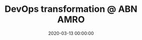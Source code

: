 ---
title: 'DevOps transformation @ ABN AMRO'
description: >
 The presentation summarises the IT Transformation at ABN AMRO bank. ABN AMRO is a Dutch bank and is on a DevOps transformation. The goal is to streamline the software development process, decreasing the lead time. At the same time, increasing the value delivered to the clients.
conference: 'McKinsey DevOpsDay'
type: 'talk'
location: 'Online'
website: 'https://www.linkedin.com/feed/update/urn:li:activity:6637675140391989248/'
slides: 'https://speakerdeck.com/player/497a607f415e4974bc0e467b7442acf2'
date: 2020-03-13 00:00:00
featured_image: 'images/speaking/2020-03-13-mckinsey-devopsday-devops-transformation-abn-amro.webp'
---